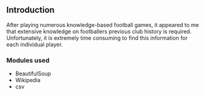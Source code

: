 ## Introduction
After playing numerous knowledge-based football games, it appeared to me that extensive knowledge on footballers previous club history is required. Unfortunately, it is extremely time consuming to find this information for each individual player.

### Modules used

* BeautifulSoup
* Wikipedia
* csv
